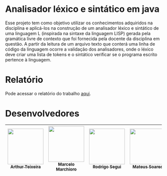 # Analisador léxico e sintático em java
Esse projeto tem como objetivo utilizar os conhecimentos adquiridos na disciplina e aplicá-los na construção de um analisador léxico e sintático de uma linguagem L (inspirada na sintaxe da linguagem LISP) gerada pela gramática livre de contexto que foi fornecida pela docente da disciplina em questão. A partir da leitura de um arquivo texto que conterá uma linha de código da linguagem ocorre a validação dos analisadores, onde o léxico deve criar uma lista de tokens e o sintático verificar se o programa escrito pertence à linguagem.

# Relatório
Pode acessar o relatório do trabalho [aqui]().

# Desenvolvedores

| [<img src="https://avatars2.githubusercontent.com/u/32051844?s=460&u=3a4763d812c66a55d133ffd64a9d65e218ad66e5&v=4" width=115 ><br><sub> Arthur Teixeira </sub>](https://github.com/arthurteixeira) | [<img src="https://avatars3.githubusercontent.com/u/50764613?s=460&u=9d335ace8f35e692df4b87df5b7a5f86616b0718&v=4" width=115 ><br><sub> Marcelo Marchioro </sub>](https://github.com/marcelo-marchioro) | [<img src="https://avatars2.githubusercontent.com/u/46058568?s=460&u=09475a4c12178a4e2227443187da8093f76718a6&v=4" width=115 > <br> <sub> Rodrigo Segui </sub>](https://github.com/Rodrigo-Segui) | [<img src="https://avatars0.githubusercontent.com/u/55162817?s=460&u=fd6ff3295c9644159c3bc5adac3aa27dfd366ecd&v=4" width=115 ><br><sub> Mateus Soares </sub>](https://github.com/mateus123soares) |  
| :---: |  :---: |  :---: |  :---: |
